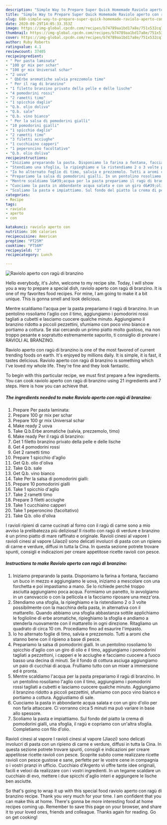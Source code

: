 ```yaml
---
description: "Simple Way to Prepare Super Quick Homemade Raviolo aperto con ragù di branzino"
title: "Simple Way to Prepare Super Quick Homemade Raviolo aperto con ragù di branzino"
slug: 680-simple-way-to-prepare-super-quick-homemade-raviolo-aperto-con-ragu-di-branzino
date: 2020-09-29T14:05:33.353Z
image: https://img-global.cpcdn.com/recipes/b74789aa1bd17a8e/751x532cq70/raviolo-aperto-con-ragu-di-branzino-recipe-main-photo.jpg
thumbnail: https://img-global.cpcdn.com/recipes/b74789aa1bd17a8e/751x532cq70/raviolo-aperto-con-ragu-di-branzino-recipe-main-photo.jpg
cover: https://img-global.cpcdn.com/recipes/b74789aa1bd17a8e/751x532cq70/raviolo-aperto-con-ragu-di-branzino-recipe-main-photo.jpg
author: Ruby Roberts
ratingvalue: 4.1
reviewcount: 37405
recipeingredient:
- " Per pasta laminata"
- "100 gr mix per schar"
- "100 gr mix Universal schar"
- "2 uova"
- " QbErbe aromatiche salvia prezzemolo timo"
- " Per il rag di branzino"
- "1 filetto branzino privato della pelle e delle lische"
- "4 pomodorini rossi"
- "2 rametti timo"
- "1 spicchio daglio"
- "Q.b. olio doliva"
- "Q.b. sale"
- "Q.b. vino bianco"
- " Per la salsa di pomodorini gialli"
- "10 pomodorini gialli"
- "1 spicchio daglio"
- "2 rametti timo"
- "3 filetti acciughe"
- "1 cucchiaino capperi"
- "1 peperoncino facoltativo"
- "Q.b. olio doliva"
recipeinstructions:
- "Iniziamo preparando la pasta. Disponiamo la farina a fontana, facciamo un buco in mezzo e aggiungiamo le uova, iniziamo a mescolare con una forchetta e poi impastiamo a mano. Se lo richiede perché troppo asciutta aggiungiamo poca acqua. Formiamo un panetto, lo avvolgiamo in un canovaccio o con la pellicola e la facciamo riposare una mezz&#39;ora."
- "Stendiamo una sfoglia, la ripieghiamo e la ristendiamo 2 o 3 volte possibilmente con la macchina della pasta, in alternativa con il mattarello. Quando abbiamo una sfoglia abbastanza sottile applichiamo le foglioline di erbe aromatiche, ripieghiamo la sfoglia e andiamo a stenderla nuovamente con il mattarello in ogni direzione. Ritagliamo un quadrato di circa 10 cm. Procediamo fino ad esaurire l&#39;impasto."
- "Io ho alternato foglie di timo, salvia e prezzemolo. Tutti a aromi che stanno bene con il ripieno a base di pesce."
- "Prepariamo la salsa di pomodorini gialli. In un pentolino rosoliamo lo spicchio d&#39;aglio con un giro di olio e il timo, aggiungiamo i pomodorini tagliati a pezzettoni, i capperi e le acciughe e facciamo cuocere a fuoco basso una decina di minuti. Se il fondo di cottura asciuga aggiungiamo un paio di cucchiai di acqua. Frulliamo tutto con un mixer a immersione ed è pronta."
- "Mentre scaldiamo l&#39;acqua per la pasta prepariamo il ragù di branzino. In un pentolino rosoliamo l&#39;aglio con il timo, aggiungiamo i pomodorini rossi tagliati a cubetti e lasciamo cuocere qualche minuto. Aggiungiamo il branzino ridotto a piccoli pezzettini, sfumiamo con poco vino bianco e portiamo a cottura. Aggiustiamo di sale."
- "Cuociamo la pasta in abbondante acqua salata e con un giro d&#39;olio per non farla attaccare. Ci vorranno circa 5 minuti ma può variare in base allo spessore."
- "Scoliamo la pasta e impiattiamo. Sul fondo del piatto la crema di pomodorini gialli, una sfoglia, il ragù e copriamo con un&#39;altra sfoglia. Completiamo con filo d&#39;olio."
categories:
- Recipe
tags:
- raviolo
- aperto
- con

katakunci: raviolo aperto con 
nutrition: 106 calories
recipecuisine: American
preptime: "PT25M"
cooktime: "PT56M"
recipeyield: "3"
recipecategory: Lunch

---
```



![Raviolo aperto con ragù di branzino](https://img-global.cpcdn.com/recipes/b74789aa1bd17a8e/751x532cq70/raviolo-aperto-con-ragu-di-branzino-recipe-main-photo.jpg)

Hello everybody, it's John, welcome to my recipe site. Today, I will show you a way to prepare a special dish, raviolo aperto con ragù di branzino. It is one of my favorites food recipes. For mine, I am going to make it a bit unique. This is gonna smell and look delicious.

Mentre scaldiamo l&#39;acqua per la pasta prepariamo il ragù di branzino. In un pentolino rosoliamo l&#39;aglio con il timo, aggiungiamo i pomodorini rossi tagliati a cubetti e lasciamo cuocere qualche minuto. Aggiungiamo il branzino ridotto a piccoli pezzettini, sfumiamo con poco vino bianco e portiamo a cottura. Se stai cercando un primo piatto molto gustoso, ma non troppo pesante e sopratutto estremamente saporito, ti consiglio di provare i RAVIOLI AL BRANZINO.

Raviolo aperto con ragù di branzino is one of the most favored of current trending foods on earth. It's enjoyed by millions daily. It is simple, it is fast, it tastes delicious. Raviolo aperto con ragù di branzino is something which I've loved my whole life. They're fine and they look fantastic.


To begin with this particular recipe, we must first prepare a few ingredients. You can cook raviolo aperto con ragù di branzino using 21 ingredients and 7 steps. Here is how you can achieve that.

<!--inarticleads1-->

##### The ingredients needed to make Raviolo aperto con ragù di branzino:

1. Prepare  Per pasta laminata:
1. Prepare 100 gr mix per schar
1. Prepare 100 gr mix Universal schar
1. Make ready 2 uova
1. Take  Q.b.Erbe aromatiche (salvia, prezzemolo, timo)
1. Make ready  Per il ragù di branzino:
1. Get 1 filetto branzino privato della pelle e delle lische
1. Get 4 pomodorini rossi
1. Get 2 rametti timo
1. Prepare 1 spicchio d&#39;aglio
1. Get Q.b. olio d&#39;oliva
1. Take Q.b. sale
1. Get Q.b. vino bianco
1. Take  Per la salsa di pomodorini gialli:
1. Prepare 10 pomodorini gialli
1. Take 1 spicchio d&#39;aglio
1. Take 2 rametti timo
1. Prepare 3 filetti acciughe
1. Take 1 cucchiaino capperi
1. Take 1 peperoncino (facoltativo)
1. Take Q.b. olio d&#39;oliva


I ravioli ripieni di carne cucinati al forno con il ragù di carne sono a mio avviso la prelibatezza più deliziosa! Il risotto con ragù di verdure e branzino è un primo piatto di mare raffinato e originale. Ravioli cinesi al vapore I ravioli cinesi al vapore (Jiaozi) sono delicati involucri di pasta con un ripieno di carne e verdure, diffusi in tutta la Cina. In questa sezione potrete trovare spunti, consigli e indicazioni per creare appetitose ricette ravioli con pesce. 

<!--inarticleads2-->

##### Instructions to make Raviolo aperto con ragù di branzino:

1. Iniziamo preparando la pasta. Disponiamo la farina a fontana, facciamo un buco in mezzo e aggiungiamo le uova, iniziamo a mescolare con una forchetta e poi impastiamo a mano. Se lo richiede perché troppo asciutta aggiungiamo poca acqua. Formiamo un panetto, lo avvolgiamo in un canovaccio o con la pellicola e la facciamo riposare una mezz&#39;ora.
1. Stendiamo una sfoglia, la ripieghiamo e la ristendiamo 2 o 3 volte possibilmente con la macchina della pasta, in alternativa con il mattarello. Quando abbiamo una sfoglia abbastanza sottile applichiamo le foglioline di erbe aromatiche, ripieghiamo la sfoglia e andiamo a stenderla nuovamente con il mattarello in ogni direzione. Ritagliamo un quadrato di circa 10 cm. Procediamo fino ad esaurire l&#39;impasto.
1. Io ho alternato foglie di timo, salvia e prezzemolo. Tutti a aromi che stanno bene con il ripieno a base di pesce.
1. Prepariamo la salsa di pomodorini gialli. In un pentolino rosoliamo lo spicchio d&#39;aglio con un giro di olio e il timo, aggiungiamo i pomodorini tagliati a pezzettoni, i capperi e le acciughe e facciamo cuocere a fuoco basso una decina di minuti. Se il fondo di cottura asciuga aggiungiamo un paio di cucchiai di acqua. Frulliamo tutto con un mixer a immersione ed è pronta.
1. Mentre scaldiamo l&#39;acqua per la pasta prepariamo il ragù di branzino. In un pentolino rosoliamo l&#39;aglio con il timo, aggiungiamo i pomodorini rossi tagliati a cubetti e lasciamo cuocere qualche minuto. Aggiungiamo il branzino ridotto a piccoli pezzettini, sfumiamo con poco vino bianco e portiamo a cottura. Aggiustiamo di sale.
1. Cuociamo la pasta in abbondante acqua salata e con un giro d&#39;olio per non farla attaccare. Ci vorranno circa 5 minuti ma può variare in base allo spessore.
1. Scoliamo la pasta e impiattiamo. Sul fondo del piatto la crema di pomodorini gialli, una sfoglia, il ragù e copriamo con un&#39;altra sfoglia. Completiamo con filo d&#39;olio.


Ravioli cinesi al vapore I ravioli cinesi al vapore (Jiaozi) sono delicati involucri di pasta con un ripieno di carne e verdure, diffusi in tutta la Cina. In questa sezione potrete trovare spunti, consigli e indicazioni per creare appetitose ricette ravioli con pesce. Scoprite subito come realizzare ricette ravioli con pesce gustose e sane, perfette per le vostre cene in compagnia o i vostri pranzi in ufficio. Cucchiaio d&#39;Argento vi offre tante idee originali, facili e veloci da realizzare con i vostri ingredienti. In un tegame scaldare un cucchiaio di evo, mettere i due spicchi d&#39;aglio interi e aggiungere le lische ben asciutte. 

So that's going to wrap it up with this special food raviolo aperto con ragù di branzino recipe. Thank you very much for your time. I am confident that you can make this at home. There's gonna be more interesting food at home recipes coming up. Remember to save this page on your browser, and share it to your loved ones, friends and colleague. Thanks again for reading. Go on get cooking!
